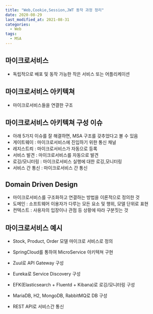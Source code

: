 ```yaml
---
title: "Web,Cookie,Session,JWT 동작 과정 정리"
date: 2020-08-29
last_modified_at: 2021-08-31
categories:
  - Web
tags:
  - MSA
---
```


## 마이크로서비스

- 독립적으로 배포 및 동작 가능한 작은 서비스 또는 어플리케이션

## 마이크로서비스 아키텍쳐

- 마이크로서비스들을 연결한 구조

## 마이크로서비스 아키텍쳐 구성 이슈

- 아래 5가지 이슈를 잘 해결하면, MSA 구조를 갖추었다고 볼 수 있음
- 게이트웨이 : 마이크로서비스에 진입하기 위한 통신 채널
- 레지스트릐 : 마이크로서비스가 자동으로 등록
- 서비스 발견 : 마이크로서비스를 자동으로 발견
- 로깅/모니터링 : 마이크로서비스 실행에 대한 로깅,모니터링
- 서비스 간 통신 : 마이크로서비스 간 통신

## Domain Driven Design

- 마이크로서비스를 구조화하고 연결하는 방법을 이론적으로 정의한 것
- 도메인 : 소프트웨어 이용자가 다루는 모든 요소 및 행위, 모델 단위로 표현
- 컨텍스트 : 사용자의 입장이나 관점 등 상황에 따라 구분짓는 것

## 마이크로서비스  예시

- Stock, Product, Order 모델 마이크로 서비스로 정의

- SpringCloud를 통하여 MicroService 아키텍쳐 구현

- Zuul로 API Gateway 구성

- Eureka로 Service Discovery 구성

- EFK(Elasticsearch + Fluentd + Kibana)로 로깅/모니터링 구성

- MariaDB, H2, MongoDB, RabbitMQ로 DB 구성

- REST API로 서비스간 통신

  
